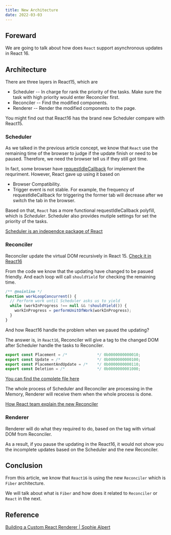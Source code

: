 ```yaml
---
title: New Architecture
date: 2022-03-03
---
```


## Foreward

We are going to talk about how does `React` support asynchronous updates in React 16.

## Architecture

There are three layers in React15, which are

- Scheduler -- In charge for rank the priority of the tasks. Make sure the task with high priority would enter Reconciler first.
- Reconciler -- Find the modified components.
- Renderer -- Render the modified components to the page.

You might find out that React16 has the brand new Scheduler compare with React15.

### Scheduler

As we talked in the previous article concept, we know that `React` use the remaining time of the browser to judge if the update finish or need to be paused. Therefore, we need the browser tell us if they still got time.

In fact, some browser have [requestIdleCallback](https://developer.mozilla.org/en-US/docs/Web/API/Window/requestIdleCallback) for implement the requriment. However, React gave up using it based on

- Browser Compatibility.
- Trigger event is not stable. For example, the frequency of requestIdleCallback for triggering the former tab will decrease after we switch the tab in the browser.

Based on that, `React` has a more functional requestIdleCallback polyfill, which is _Scheduler_. Scheduler also provides mutiple settings for set the priority of the tasks.

[Scheduler is an independce package of React](https://github.com/facebook/react/tree/1fb18e22ae66fdb1dc127347e169e73948778e5a/packages/scheduler)

### Reconciler

Reconciler update the virtual DOM recursively in React 15. [Check it in React16](https://github.com/facebook/react/blob/1fb18e22ae66fdb1dc127347e169e73948778e5a/packages/react-reconciler/src/ReactFiberWorkLoop.new.js#L1673)

From the code we know that the updating have changed to be pasued friendly. And each loop will call `shouldYield` for checking the remaining time.

```js
/** @noinline */
function workLoopConcurrent() {
  // Perform work until Scheduler asks us to yield
  while (workInProgress !== null && !shouldYield()) {
    workInProgress = performUnitOfWork(workInProgress);
  }
}
```

And how React16 handle the problem when we paued the updating?

The answer is, in `React16`, Reconciler will give a tag to the changed DOM after Scheduler handle the tasks to Reconciler.

```js
export const Placement = /*             */ 0b0000000000010;
export const Update = /*                */ 0b0000000000100;
export const PlacementAndUpdate = /*    */ 0b0000000000110;
export const Deletion = /*              */ 0b0000000001000;
```

[You can find the complete file here](https://github.com/facebook/react/blob/1fb18e22ae66fdb1dc127347e169e73948778e5a/packages/react-reconciler/src/ReactSideEffectTags.js)

The whole process of Scheduler and Reconciler are processing in the Memory, Renderer will receive them when the whole process is done.

[How React team explain the new Reconciler](https://reactjs.org/docs/codebase-overview.html#fiber-reconciler)

### Renderer

Renderer will do what they required to do, based on the tag with virtual DOM from Reconciler.

As a result, if you pause the updating in the React16, it would not show you the incomplete updates based on the Scheduler and the new Reconciler.

## Conclusion

From this article, we know that `React16` is using the new `Reconciler` which is `Fiber` architecture.

We will talk about what is `Fiber` and how does it related to `Reconciler` or `React` in the next.

## Reference

[Building a Custom React Renderer | Sophie Alpert](https://www.youtube.com/watch?v=CGpMlWVcHok&list=PLPxbbTqCLbGHPxZpw4xj_Wwg8-fdNxJRh&index=7)

